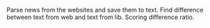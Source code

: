 Parse news from the websites and save them to text. Find difference between text from web and text from lib. Scoring difference ratio.
